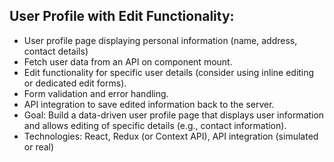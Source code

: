 ## User Profile with Edit Functionality: 
 

- User profile page displaying personal information (name, address, contact details)
- Fetch user data from an API on component mount.
- Edit functionality for specific user details (consider using inline editing or dedicated edit forms).
- Form validation and error handling.
- API integration to save edited information back to the server.
- Goal: Build a data-driven user profile page that displays user information and allows editing of specific details (e.g., contact information).
- Technologies: React, Redux (or Context API), API integration (simulated or real)